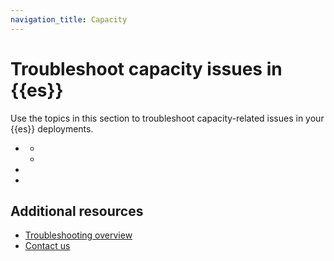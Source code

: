 ```yaml
---
navigation_title: Capacity
---
```


# Troubleshoot capacity issues in {{es}}

Use the topics in this section to troubleshoot capacity-related issues in your {{es}} deployments.

* [](/troubleshoot/elasticsearch/fix-data-node-out-of-disk.md)
    * [](/troubleshoot//elasticsearch/increase-capacity-data-node.md)
    * [](/troubleshoot//elasticsearch/decrease-disk-usage-data-node.md)
* [](/troubleshoot//elasticsearch/fix-master-node-out-of-disk.md)
* [](/troubleshoot//elasticsearch/fix-other-node-out-of-disk.md)
        
## Additional resources
* [Troubleshooting overview](/troubleshoot/index.md)
* [Contact us](/troubleshoot/index.md#contact-us)